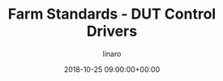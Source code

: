 ---
author: linaro
categories:
- events
- attended
- ats-2018
comments: false
event: ats-2018
date: '2018-10-25 09:00:00+00:00'
image:
  featured: true
  name: ats-2018-farm-standards.png
  path: /assets/images/content/ats-2018-farm-standards.png
layout: resource-post
title: 'Farm Standards - DUT Control Drivers'
youtube_video_url: https://www.youtube.com/watch?v=wt4ErXKUREg
---